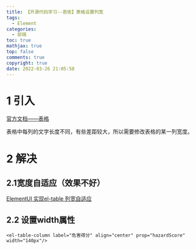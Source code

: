 ```yaml
---
title: 【开源代码学习--若依】表格设置列宽
tags:
  - Element
categories:
  - 前端
toc: true
mathjax: true
top: false
comments: true
copyright: true
date: 2022-03-26 21:05:58
---
```


# 1 引入

[官方文档——表格](https://element.eleme.cn/#/zh-CN/component/table)

表格中每列的文字长度不同，有些差距较大，所以需要修改表格的某一列宽度。

# 2 解决

## 2.1宽度自适应（效果不好）

[ElementUI 实现el-table 列宽自适应](https://cloud.tencent.com/developer/article/1821511)

## 2.2 设置width属性

```vue
<el-table-column label="危害得分" align="center" prop="hazardScore" width="140px"/>
```



